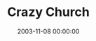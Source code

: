 ---
layout: series
series: "Crazy Church"
permalink: "/crazy-church/"
title: "Crazy Church"
date: 2003-11-08 00:00:00
endDate: 2003-11-30 00:00:00
description: "Why do they do that?  Does this really count as church?  How many times have you found yourself asking or being asked these questions about Crossroads?  In this series we take a behind the curtain look at the method to all this madness."
src: "http://s3.amazonaws.com/crossroads-media/images/bigscreen.crazychurch.jpg"
---